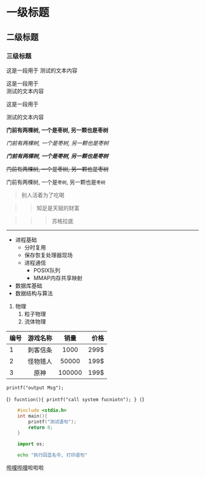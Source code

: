 # 一级标题

## 二级标题

### 三级标题

这是一段用于
测试的文本内容


这是一段用于<br>测试的文本内容

这是一段用于

测试的文本内容


**门前有两棵树, 一个是枣树, 另一颗也是枣树**

*门前有两棵树, 一个是枣树, 另一颗也是枣树*

***门前有两棵树, 一个是枣树, 另一颗也是枣树***

~~门前有两棵树, 一个是枣树, 另一颗也是枣树~~

门前有两棵树, 一个是`枣树`, 另一颗也是`枣树`


> 别人活着为了吃喝

>> 知足是天赋的财富

>>> 苏格拉底

*****

* 进程基础
	* 分时复用
	* 保存恢复处理器现场
	* 进程通信
		* POSIX队列
		* MMAP内存共享映射
* 数据库基础
* 数据结构与算法

1. 物理
	1. 粒子物理
	2. 流体物理



编号|游戏名称|销量|价格
---|:--:|:--:|---:
1|刺客信条|1000|299$
2|怪物猎人|50000|199$
3|原神|100000|199$



`printf("output Msg");`

(```)
	fucntion(){
		printf("call system fucniotn");
	}
(```)

```c
	#include <stdio.h>
	int main(){
		printf("测试语句");
		return 0;
	}
```

```python
	import os;
```

```bash
	echo "执行回显名令, 打印语句"
```


[哔哩哔哩](https://www.bilibili.com"点击进入")啦啦啦
